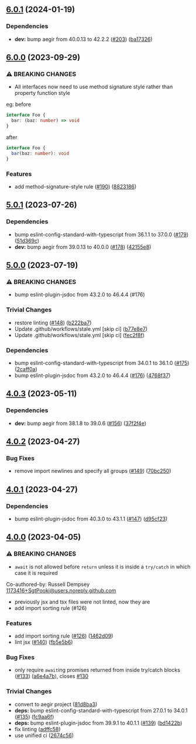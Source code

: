 ## [6.0.1](https://github.com/ipfs/eslint-config-ipfs/compare/v6.0.0...v6.0.1) (2024-01-19)


### Dependencies

* **dev:** bump aegir from 40.0.13 to 42.2.2 ([#203](https://github.com/ipfs/eslint-config-ipfs/issues/203)) ([ba17326](https://github.com/ipfs/eslint-config-ipfs/commit/ba173267e7c727a19a6c4ea8ec67cc73f677c0ef))

## [6.0.0](https://github.com/ipfs/eslint-config-ipfs/compare/v5.0.1...v6.0.0) (2023-09-29)


### ⚠ BREAKING CHANGES

* All interfaces now need to use method signature style rather than property function style

eg:
before
```ts
interface Foo {
  bar: (baz: number) => void
}
```
after
```ts
interface Foo {
  bar(baz: number): void
}
```

### Features

* add method-signature-style rule ([#190](https://github.com/ipfs/eslint-config-ipfs/issues/190)) ([8823186](https://github.com/ipfs/eslint-config-ipfs/commit/88231860087f4ff4f7c8118a84c8f64bcc81f7d0))

## [5.0.1](https://github.com/ipfs/eslint-config-ipfs/compare/v5.0.0...v5.0.1) (2023-07-26)


### Dependencies

* bump eslint-config-standard-with-typescript from 36.1.1 to 37.0.0 ([#179](https://github.com/ipfs/eslint-config-ipfs/issues/179)) ([51d369c](https://github.com/ipfs/eslint-config-ipfs/commit/51d369c9ebf1fd4c7b4946c68a9158b9d78f02e9))
* **dev:** bump aegir from 39.0.13 to 40.0.0 ([#178](https://github.com/ipfs/eslint-config-ipfs/issues/178)) ([42155e8](https://github.com/ipfs/eslint-config-ipfs/commit/42155e836dad27f1654a26661f6005ea4f03b7f9))

## [5.0.0](https://github.com/ipfs/eslint-config-ipfs/compare/v4.0.3...v5.0.0) (2023-07-19)


### ⚠ BREAKING CHANGES

* bump eslint-plugin-jsdoc from 43.2.0 to 46.4.4 (#176)

### Trivial Changes

* restore linting ([#148](https://github.com/ipfs/eslint-config-ipfs/issues/148)) ([b222ba7](https://github.com/ipfs/eslint-config-ipfs/commit/b222ba7221bffda51e66e4c3de5b98a36659bf4b))
* Update .github/workflows/stale.yml [skip ci] ([b77e8e7](https://github.com/ipfs/eslint-config-ipfs/commit/b77e8e75456346245fd5854b62399e9dc86a2d02))
* Update .github/workflows/stale.yml [skip ci] ([fec2f8f](https://github.com/ipfs/eslint-config-ipfs/commit/fec2f8ffde1021e1e4224738e60f431b57970e74))


### Dependencies

* bump eslint-config-standard-with-typescript from 34.0.1 to 36.1.0 ([#175](https://github.com/ipfs/eslint-config-ipfs/issues/175)) ([2caff0a](https://github.com/ipfs/eslint-config-ipfs/commit/2caff0aabb9e5c4316a4c8e69c644d288e5fd8b6))
* bump eslint-plugin-jsdoc from 43.2.0 to 46.4.4 ([#176](https://github.com/ipfs/eslint-config-ipfs/issues/176)) ([4768f37](https://github.com/ipfs/eslint-config-ipfs/commit/4768f37f13b3fde42f394333ec6af134113e3d24))

## [4.0.3](https://github.com/ipfs/eslint-config-ipfs/compare/v4.0.2...v4.0.3) (2023-05-11)


### Dependencies

* **dev:** bump aegir from 38.1.8 to 39.0.6 ([#156](https://github.com/ipfs/eslint-config-ipfs/issues/156)) ([37f2f4e](https://github.com/ipfs/eslint-config-ipfs/commit/37f2f4ed5d9324a521a5f7d1b1e4b6d9758a5ce7))

## [4.0.2](https://github.com/ipfs/eslint-config-ipfs/compare/v4.0.1...v4.0.2) (2023-04-27)


### Bug Fixes

* remove import newlines and specify all groups ([#149](https://github.com/ipfs/eslint-config-ipfs/issues/149)) ([70bc250](https://github.com/ipfs/eslint-config-ipfs/commit/70bc2500e15124901c4ae95af8c74c6b3e780107))

## [4.0.1](https://github.com/ipfs/eslint-config-ipfs/compare/v4.0.0...v4.0.1) (2023-04-27)


### Dependencies

* bump eslint-plugin-jsdoc from 40.3.0 to 43.1.1 ([#147](https://github.com/ipfs/eslint-config-ipfs/issues/147)) ([d95cf23](https://github.com/ipfs/eslint-config-ipfs/commit/d95cf2336cb5707db79dccaafad617e6ac7e261e))

## [4.0.0](https://github.com/ipfs/eslint-config-ipfs/compare/v3.1.7...v4.0.0) (2023-04-05)


### ⚠ BREAKING CHANGES

* `await` is not allowed before `return` unless it is inside a `try/catch` in which case it is required

Co-authored-by: Russell Dempsey <1173416+SgtPooki@users.noreply.github.com>
* previously jsx and tsx files were not linted, now they are
* add import sorting rule (#126)

### Features

* add import sorting rule ([#126](https://github.com/ipfs/eslint-config-ipfs/issues/126)) ([1462d09](https://github.com/ipfs/eslint-config-ipfs/commit/1462d096c8bd13af22ebe9ab6ef317996dc488c7))
* lint jsx ([#140](https://github.com/ipfs/eslint-config-ipfs/issues/140)) ([fb5e5b6](https://github.com/ipfs/eslint-config-ipfs/commit/fb5e5b6120cff5419faab4648a45855824eb46ae))


### Bug Fixes

* only require `await`ing promises returned from inside try/catch blocks ([#133](https://github.com/ipfs/eslint-config-ipfs/issues/133)) ([a6e4a7b](https://github.com/ipfs/eslint-config-ipfs/commit/a6e4a7b26eb43f829efb6b0202bf8fc7b397341a)), closes [#130](https://github.com/ipfs/eslint-config-ipfs/issues/130)


### Trivial Changes

* convert to aegir project ([81d8ba3](https://github.com/ipfs/eslint-config-ipfs/commit/81d8ba310dd48432a8991bc48fb805bf7cea4958))
* **deps:** bump eslint-config-standard-with-typescript from 27.0.1 to 34.0.1 ([#135](https://github.com/ipfs/eslint-config-ipfs/issues/135)) ([fc9aa6f](https://github.com/ipfs/eslint-config-ipfs/commit/fc9aa6f589131403753617e8a1f5f0c770d67d19))
* **deps:** bump eslint-plugin-jsdoc from 39.9.1 to 40.1.1 ([#139](https://github.com/ipfs/eslint-config-ipfs/issues/139)) ([bd1422b](https://github.com/ipfs/eslint-config-ipfs/commit/bd1422ba1ce171a20dbf74660f2f17d5eca538c4))
* fix linting ([adffc58](https://github.com/ipfs/eslint-config-ipfs/commit/adffc585b2006594a79122c2982da2e92408ccf6))
* use unified ci ([2674c56](https://github.com/ipfs/eslint-config-ipfs/commit/2674c56dfe0e0f05e0496030904e6c2b98147cd6))
